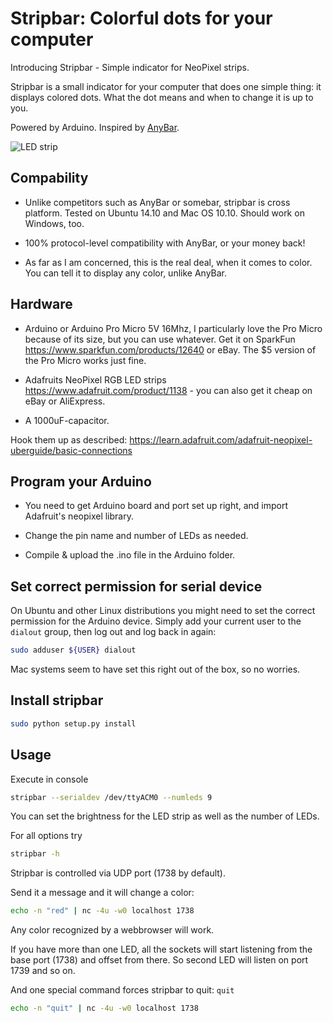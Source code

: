 # Stripbar: Colorful dots for your computer

Introducing Stripbar - Simple indicator for NeoPixel strips. 

Stripbar is a small indicator for your computer that does one simple thing: it displays colored dots. What the dot means and when to change it is up to you.

Powered by Arduino. Inspired by [AnyBar](https://github.com/tonsky/AnyBar).

![LED strip](https://github.com/htruong/stripbar/raw/master/IMG_20161128_183947.jpg "LED strip")

## Compability

- Unlike competitors such as AnyBar or somebar, stripbar is cross platform. Tested on Ubuntu 14.10 and Mac OS 10.10. Should work on Windows, too.

- 100% protocol-level compatibility with AnyBar, or your money back!

- As far as I am concerned, this is the real deal, when it comes to color. You can tell it to display any color, unlike AnyBar.

## Hardware

- Arduino or Arduino Pro Micro 5V 16Mhz, I particularly love the Pro Micro because of its size, but you can use whatever. Get it on SparkFun https://www.sparkfun.com/products/12640 or eBay. The $5 version of the Pro Micro works just fine.

- Adafruits NeoPixel RGB LED strips https://www.adafruit.com/product/1138 - you can also get it cheap on eBay or AliExpress.

- A 1000uF-capacitor.

Hook them up as described: https://learn.adafruit.com/adafruit-neopixel-uberguide/basic-connections

## Program your Arduino

- You need to get Arduino board and port set up right, and import Adafruit's neopixel library.

- Change the pin name and number of LEDs as needed.

- Compile & upload the .ino file in the Arduino folder.  

## Set correct permission for serial device

On Ubuntu and other Linux distributions you might need to set the correct permission for the Arduino device. Simply add your current user to the `dialout` group, then log out and log back in again:

```sh
sudo adduser ${USER} dialout
```

Mac systems seem to have set this right out of the box, so no worries.

## Install stripbar

```sh
sudo python setup.py install
```

## Usage

Execute in console

```sh
stripbar --serialdev /dev/ttyACM0 --numleds 9
```

You can set the brightness for the LED strip as well as the number of LEDs.

For all options try

```sh
stripbar -h
```

Stripbar is controlled via UDP port (1738 by default). 

Send it a message and it will change a color:

```sh
echo -n "red" | nc -4u -w0 localhost 1738
```

Any color recognized by a webbrowser will work.

If you have more than one LED, all the sockets will start listening from the base port (1738) and offset from there. So second LED will listen on port 1739 and so on.

And one special command forces stripbar to quit: `quit`

```sh
echo -n "quit" | nc -4u -w0 localhost 1738
```
